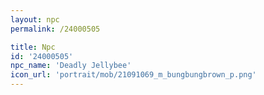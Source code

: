 ```yaml
---
layout: npc
permalink: /24000505

title: Npc
id: '24000505'
npc_name: 'Deadly Jellybee'
icon_url: 'portrait/mob/21091069_m_bungbungbrown_p.png'
---
```

